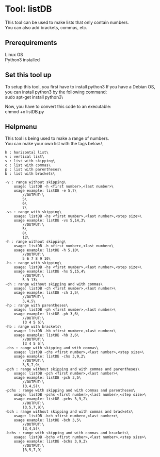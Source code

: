 # Tool: listDB
This tool can be used to make lists that only contain numbers.\
You can also add brackets, commas, etc.

## Prerequirements
Linux OS\
Python3 installed

## Set this tool up
To setup this tool, you first have to install python3
If you have a Debian OS, you can install python3 by the following command:\
sudo apt-get install python3\

Now, you have to convert this code to an executable:\
chmod +x listDB.py

## Helpmenu
This tool is being used to make a range of numbers.\
You can make your own list with the tags below.\
    
    h : horizontal list\
    v : vertical list\
    s : list with skipping\
    c : list with commas\
    p : list with parentheses\
    b : list with brackets\

    -v : range without skipping\
        usage: listDB -h <first number>,<last number>\
        usage example: listDB -e 5,7\
            //OUTPUT:\
            5\
            6\
            7\
    -vs : range with skipping\
        usage: listDB -hs <first number>,<last number>,<step size>\
        usage example: listDB -vs 5,14,3\
            //OUTPUT:\
            5\
            8\
            12\
    -h : range without skipping\
        usage: listDB -h <first number>,<last number>\
        usage example: listDB -h 5,10\
            //OUTPUT:\
            5 6 7 8 9 10\
    -hs : range with skipping\
        usage: listDB -hs <first number>,<last number>,<step size>\
        usage example: listDB -hs 5,15,4\
            //OUTPUT:\
            5 9 13\
    -ch : range without skipping and with commas\
        usage: listDB -ch <first number>,<last number>\
        usage example: listDB -ch 3,5\
            //OUTPUT:\
            3,4,5\
    -hp : range with parentheses\
        usage: listDB -ph <first number>,<last number>\
        usage example: listDB -ph 3,6\
            //OUTPUT:\
            (3 4 5 6)\
    -hb : range with brackets\
        usage: listDB -hb <first number>,<last number>\
        usage example: listDB -hb 3,6\
            //OUTPUT:\
            [3 4 5 6]\
    -chs : range with skipping and with commas\
        usage: listDB -chs <first number>,<last number>,<step size>\
        usage example: listDB -chs 3,9,2\
            //OUTPUT:\
            3,5,7,9\
    -pch : range without skipping and with commas and parentheses\
        usage: listDB -pch <first number>,<last number>\
        usage example: listDB -pch 3,5\
            //OUTPUT:\
            (3,4,5)\
    -pchs : range with skipping and with commas and parentheses\
        usage: listDB -pchs <first number>,<last number>,<step size>\
        usage example: listDB -pchs 3,9,2\
            //OUTPUT:\
            (3,5,7,9)\
    -bch : range without skipping and with commas and brackets\
        usage: listDB -bch <first number>,<last number>\
        usage example: listDB -bch 3,5\
            //OUTPUT:\
            [3,4,5]\
    -bchs : range with skipping and with commas and brackets\
        usage: listDB -bchs <first number>,<last number>,<step size>\
        usage example: listDB -bchs 3,9,2\
            //OUTPUT:\
            [3,5,7,9]

